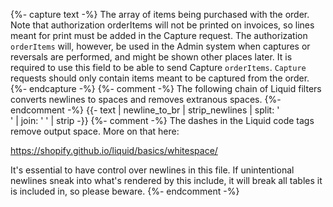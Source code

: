 {%- capture text -%}
The array of items being purchased with the order. Note that authorization
orderItems will not be printed on invoices, so lines meant for print must be
added in the Capture request. The authorization `orderItems` will, however, be
used in the Admin system when captures or reversals are performed, and might be
shown other places later. It is required to use this field to be able to send
Capture `orderItems`. `Capture` requests should only contain items meant to be
captured from the order.
{%- endcapture -%}
{%- comment -%}
The following chain of Liquid filters converts newlines to spaces and removes
extranous spaces.
{%- endcomment -%}
{{- text | newline_to_br | strip_newlines | split: '<br />' | join: ' ' | strip -}}
{%- comment -%} The dashes in the Liquid code tags remove output space.
More on that here:

<https://shopify.github.io/liquid/basics/whitespace/>

It's essential to have control over newlines in this file. If unintentional
newlines sneak into what's rendered by this include, it will break all tables
it is included in, so please beware.
{%- endcomment -%}
